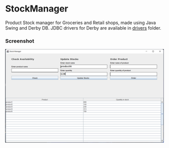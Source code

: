 # StockManager

Product Stock manager for Groceries and Retail shops, made using Java Swing and Derby DB. JDBC drivers for Derby are available in [drivers](/drivers) folder.

### Screenshot
![Screenshot of Output](/screenshots/Screenshot.png)
